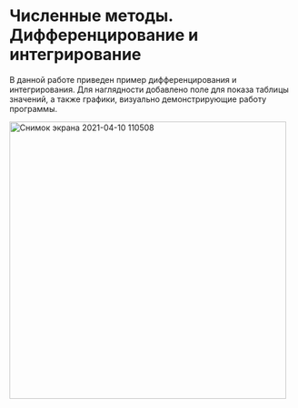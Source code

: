 # Численные методы. Дифференцирование и интегрирование
В данной работе приведен пример дифференцирования и интегрирования. Для наглядности добавлено поле для показа таблицы значений, а также графики, визуально демонстрирующие работу программы. 

<img width="487" alt="Снимок экрана 2021-04-10 110508" src="https://user-images.githubusercontent.com/77939047/114263163-a6850880-99ec-11eb-9385-f97727f3ae4d.png">
